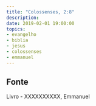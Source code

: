 ```yaml
---
title: "Colossenses, 2:8"
description: 
date: 2019-02-01 19:00:00
topics: 
- evangelho
- biblia
- jesus
- colossenses
- emmanuel
---
```




## Fonte
Livro - XXXXXXXXXX, Emmanuel
